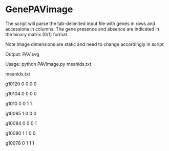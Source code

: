 
# GenePAVimage

The script will parse the tab-delimited input file with genes in rows and accessions in columns. The gene presence and absence are indicated in the binary matrix (0/1) format.

Note
Image dimensions are static and need to change accordingly in script

Output: PAV.svg

Usage: python PAVimage.py meanids.txt

meanids.txt

g10120  0       0       0       0

g10104  0       0       0       0

g1010   0       0       1       1

g10085  1       0       0       0

g10084  0       0       0       1

g10080  1       1       0       0

g10078  0       1       1       1

